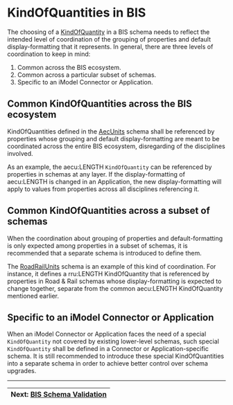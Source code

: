 # KindOfQuantities in BIS

The choosing of a [KindOfQuantity](../../ec/kindofquantity.md) in a BIS schema needs to reflect the intended level of coordination of the grouping of properties and default display-formatting that it represents. In general, there are three levels of coordination to keep in mind:

1. Common across the BIS ecosystem.
1. Common across a particular subset of schemas.
1. Specific to an iModel Connector or Application.

## Common KindOfQuantities across the BIS ecosystem

KindOfQuantities defined in the [AecUnits](../../domains/AecUnits.ecschema.md) schema shall be referenced by properties whose grouping and default display-formatting are meant to be coordinated across the entire BIS ecosystem, disregarding of the disciplines involved.

As an example, the aecu:LENGTH `KindOfQuantity` can be referenced by properties in schemas at any layer. If the display-formatting of aecu:LENGTH is changed in an Application, the new display-formatting will apply to values from properties across all disciplines referencing it.

## Common KindOfQuantities across a subset of schemas

When the coordination about grouping of properties and default-formatting is only expected among properties in a subset of schemas, it is recommended that a separate schema is introduced to define them.

The [RoadRailUnits](../../domains/RoadRailUnits.ecschema.md) schema is an example of this kind of coordination. For instance, it defines a rru:LENGTH KindOfQuantity that is referenced by properties in Road & Rail schemas whose display-formatting is expected to change together, separate from the common aecu:LENGTH KindOfQuantity mentioned earlier.

## Specific to an iModel Connector or Application

When an iModel Connector or Application faces the need of a special `KindOfQuantity` not covered by existing lower-level schemas, such special `KindOfQuantity` shall be defined in a Connector or Application-specific schema. It is still recommended to introduce these special KindOfQuantities into a separate schema in order to achieve better control over schema upgrades.

---

| Next: [BIS Schema Validation](./bis-schema-validation.md)
|:---
